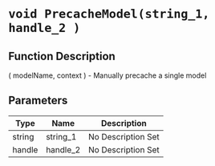 # `void PrecacheModel(string_1, handle_2 )`
## Function Description
( modelName, context ) - Manually precache a single model
## Parameters
Type|Name|Description
--|--|--
string|string_1|No Description Set
handle|handle_2|No Description Set
